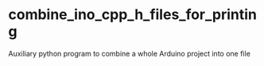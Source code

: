 # combine_ino_cpp_h_files_for_printing
Auxiliary python program to combine a whole Arduino project into one file
